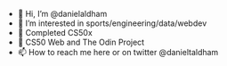 - 👋 Hi, I’m @danielaldham
- 👀 I’m interested in sports/engineering/data/webdev
- 🌱 Completed CS50x
-  :blossom: CS50 Web and The Odin Project
- 📫 How to reach me here or on twitter @danieltaldham

<!---
danielaldham/danielaldham is a ✨ special ✨ repository because its `README.md` (this file) appears on your GitHub profile.
You can click the Preview link to take a look at your changes.
--->
